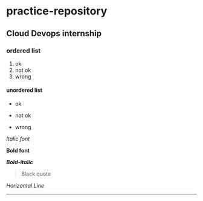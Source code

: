 # practice-repository

## Cloud Devops internship

### ordered list
1. ok
2.  not ok
3.  wrong

#### unordered list
- ok
+ not ok
- wrong

*Italic font*

**Bold font**

***Bold-italic***


> Black quote

*Horizontal Line*

-----
